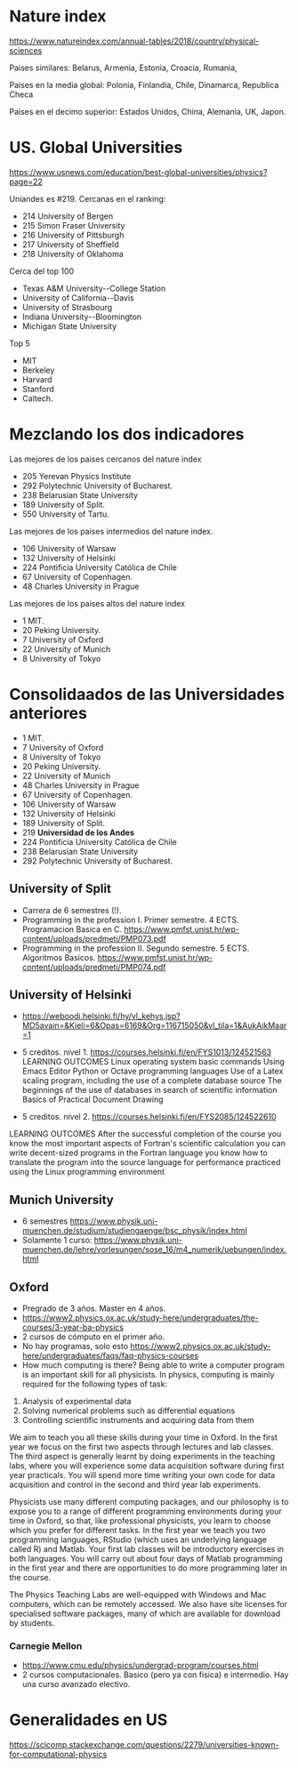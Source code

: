 # Nature index

https://www.natureindex.com/annual-tables/2018/country/physical-sciences

Paises similares: Belarus, Armenia, Estonia, Croacia, Rumania, 

Paises en la media global: Polonia, Finlandia, Chile, Dinamarca, Republica Checa

Paises en el decimo superior: Estados Unidos, China, Alemania, UK, Japon.


# US. Global Universities

https://www.usnews.com/education/best-global-universities/physics?page=22

Uniandes es #219.
Cercanas en el ranking:

* 214 University of Bergen
* 215 Simon Fraser University
* 216 University of Pittsburgh
* 217 University of Sheffield
* 218 University of Oklahoma

Cerca del top 100

* Texas A&M University--College Station
* University of California--Davis
* University of Strasbourg
* Indiana University--Bloomington
* Michigan State University

Top 5

* MIT
* Berkeley
* Harvard
* Stanford
* Caltech.

# Mezclando los dos indicadores

Las mejores de los paises cercanos del nature index
* 205 Yerevan Physics Institute
* 292 Polytechnic University of Bucharest.
* 238 Belarusian State University
* 189 University of Split. 
* 550 University of Tartu.

Las mejores de los paises intermedios del nature index.

* 106 University of Warsaw
* 132 University of Helsinki
* 224 Pontificia University Católica de Chile
* 67 University of Copenhagen.
* 48 Charles University in Prague

Las mejores de los paises altos del nature index

* 1 MIT.
* 20 Peking University.
* 7 University of Oxford
* 22 University of Munich
* 8 University of Tokyo

# Consolidaados de las Universidades anteriores


* 1 MIT.
* 7 University of Oxford
* 8 University of Tokyo
* 20 Peking University.
* 22 University of Munich
* 48 Charles University in Prague
* 67 University of Copenhagen.
* 106 University of Warsaw
* 132 University of Helsinki
* 189 University of Split. 
* 219 **Universidad de los Andes**
* 224 Pontificia University Católica de Chile
* 238 Belarusian State University
* 292 Polytechnic University of Bucharest.


## University of Split

- Carrera de 6 semestres (!).
- Programming in the profession I. Primer semestre. 4 ECTS. Programacion Basica en C. https://www.pmfst.unist.hr/wp-content/uploads/predmeti/PMP073.pdf 
- Programming in the profession II. Segundo semestre. 5 ECTS. Algoritmos Basicos. https://www.pmfst.unist.hr/wp-content/uploads/predmeti/PMP074.pdf

## University of Helsinki

- https://weboodi.helsinki.fi/hy/vl_kehys.jsp?MD5avain=&Kieli=6&Opas=6169&Org=116715050&vl_tila=1&AukAikMaar=1 
- 5 creditos. nivel 1. https://courses.helsinki.fi/en/FYS1013/124521563
LEARNING OUTCOMES
Linux operating system basic commands
Using Emacs Editor
Python or Octave programming languages
Use of a Latex scaling program, including the use of a complete database source
The beginnings of the use of databases in search of scientific information
Basics of Practical Document Drawing

- 5 creditos. nivel 2. https://courses.helsinki.fi/en/FYS2085/124522610

LEARNING OUTCOMES
After the successful completion of the course
you know the most important aspects of Fortran's scientific calculation
you can write decent-sized programs in the Fortran language
you know how to translate the program into the source language for performance
practiced using the Linux programming environment

## Munich University

* 6 semestres https://www.physik.uni-muenchen.de/studium/studiengaenge/bsc_physik/index.html
* Solamente 1 curso: https://www.physik.uni-muenchen.de/lehre/vorlesungen/sose_16/m4_numerik/uebungen/index.html


## Oxford

* Pregrado de 3 años. Master en 4 años.
* https://www2.physics.ox.ac.uk/study-here/undergraduates/the-courses/3-year-ba-physics
* 2 cursos de cómputo en el primer año.
* No hay programas, solo esto https://www2.physics.ox.ac.uk/study-here/undergraduates/faqs/faq-physics-courses
* How much computing is there?
Being able to write a computer program is an important skill for all physicists. In physics, computing is mainly required for the following types of task:

1.	Analysis of experimental data
2.	Solving numerical problems such as differential equations
3.	Controlling scientific instruments and acquiring data from them

We aim to teach you all these skills during your time in Oxford. In the first year we focus on the first two aspects through lectures and lab classes. The third aspect is generally learnt by doing experiments in the teaching labs, where you will experience some data acquisition software during first year practicals. You will spend more time writing your own code for data acquisition and control in the second and third year lab experiments.

Physicists use many different computing packages, and our philosophy is to expose you to a range of different programming environments during your time in Oxford, so that, like professional physicists, you learn to choose which you prefer for different tasks. In the first year we teach you two programming languages, RStudio (which uses an underlying language called R) and Matlab. Your first lab classes will be introductory exercises in both languages. You will carry out about four days of Matlab programming in the first year and there are opportunities to do more programming later in the course.

The Physics Teaching Labs are well-equipped with Windows and Mac computers, which can be remotely accessed. We also have site licenses for specialised software packages, many of which are available for download by students.

### Carnegie Mellon

* https://www.cmu.edu/physics/undergrad-program/courses.html
* 2 cursos computacionales. Basico (pero ya con fisica) e intermedio. Hay una curso avanzado electivo. 

# Generalidades en US

https://scicomp.stackexchange.com/questions/2279/universities-known-for-computational-physics


